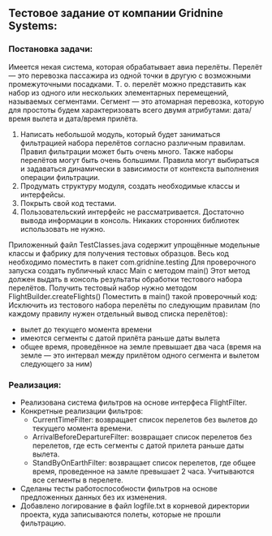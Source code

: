 ## Тестовое задание от компании Gridnine Systems:

### Постановка задачи:
Имеется некая система, которая обрабатывает авиа перелёты.
Перелёт — это перевозка пассажира из одной точки в другую с возможными промежуточными посадками. Т. о. перелёт можно представить как набор из одного или нескольких элементарных перемещений, называемых сегментами.
Сегмент — это атомарная перевозка, которую для простоты будем характеризовать всего двумя атрибутами: дата/время вылета и дата/время прилёта.

1. Написать небольшой модуль, который будет заниматься фильтрацией набора перелётов согласно различным правилам. Правил фильтрации может быть очень много. Также наборы перелётов могут быть очень большими. Правила могут выбираться и задаваться динамически в зависимости от контекста выполнения операции фильтрации.
2. Продумать структуру модуля, создать необходимые классы и интерфейсы.
3. Покрыть свой код тестами.
4. Пользовательский интерфейс не рассматривается. Достаточно вывода информации в консоль. Никаких сторонних библиотек использовать не нужно.

Приложенный файл TestClasses.java содержит упрощённые модельные классы и фабрику для получения тестовых образцов. Весь код необходимо поместить в пакет com.gridnine.testing
Для проверочного запуска создать публичный класс Main c методом main() Этот метод должен выдать в консоль результаты обработки тестового набора перелётов. Получить тестовый набор нужно методом FlightBuilder.createFlights()
Поместить в main() такой проверочный код: Исключить из тестового набора перелёты по следующим правилам (по каждому правилу нужен отдельный вывод списка перелётов):
+ вылет до текущего момента времени
+ имеются сегменты с датой прилёта раньше даты вылета
+ общее время, проведённое на земле превышает два часа (время на земле — это интервал между прилётом одного сегмента и вылетом следующего за ним)

### Реализация:

+ Реализована система фильтров на основе интерфеса FlightFilter. 
+ Конкретные реализации фильтров: 
    + CurrentTimeFilter: возвращает список перелетов без вылетов до текущего момента времени.
    + ArrivalBeforeDepartureFilter: возвращает список перелетов без перелетов, где есть сегменты с датой прилета раньше даты вылета.
    + StandByOnEarthFilter: возвращает список перелетов, где общее время, проведенное на замле превышает 2 часа. Учитываются все сегменты в перелете.
+ Сделаны тесты работоспособности фильтров на основе предложенных данных без их изменения.
+ Добавлено логирование в файл logfile.txt в корневой директории проекта, куда записываются полеты, которые не прошли фильтрацию.
